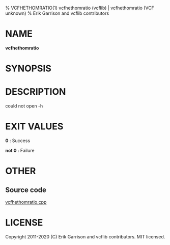 % VCFHETHOMRATIO(1) vcfhethomratio (vcflib) | vcfhethomratio (VCF unknown)
% Erik Garrison and vcflib contributors

# NAME

**vcfhethomratio**

# SYNOPSIS



# DESCRIPTION

could not open -h





# EXIT VALUES

**0**
: Success

**not 0**
: Failure

# OTHER

## Source code

[vcfhethomratio.cpp](https://github.com/vcflib/vcflib/blob/master/src/vcfhethomratio.cpp)

# LICENSE

Copyright 2011-2020 (C) Erik Garrison and vcflib contributors. MIT licensed.

<!--
  Created with ./scripts/bin2md.rb scripts/bin2md-template.erb
-->
